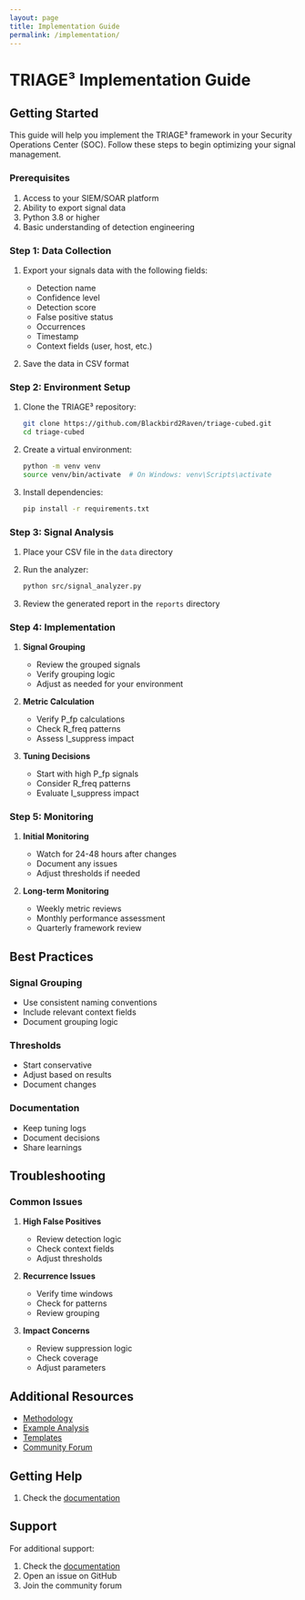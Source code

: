 ```yaml
---
layout: page
title: Implementation Guide
permalink: /implementation/
---
```


# TRIAGE³ Implementation Guide

## Getting Started

This guide will help you implement the TRIAGE³ framework in your Security Operations Center (SOC). Follow these steps to begin optimizing your signal management.

### Prerequisites

1. Access to your SIEM/SOAR platform
2. Ability to export signal data
3. Python 3.8 or higher
4. Basic understanding of detection engineering

### Step 1: Data Collection

1. Export your signals data with the following fields:
   - Detection name
   - Confidence level
   - Detection score
   - False positive status
   - Occurrences
   - Timestamp
   - Context fields (user, host, etc.)

2. Save the data in CSV format

### Step 2: Environment Setup

1. Clone the TRIAGE³ repository:
   ```bash
   git clone https://github.com/Blackbird2Raven/triage-cubed.git
   cd triage-cubed
   ```

2. Create a virtual environment:
   ```bash
   python -m venv venv
   source venv/bin/activate  # On Windows: venv\Scripts\activate
   ```

3. Install dependencies:
   ```bash
   pip install -r requirements.txt
   ```

### Step 3: Signal Analysis

1. Place your CSV file in the `data` directory

2. Run the analyzer:
   ```bash
   python src/signal_analyzer.py
   ```

3. Review the generated report in the `reports` directory

### Step 4: Implementation

1. **Signal Grouping**
   - Review the grouped signals
   - Verify grouping logic
   - Adjust as needed for your environment

2. **Metric Calculation**
   - Verify P_fp calculations
   - Check R_freq patterns
   - Assess I_suppress impact

3. **Tuning Decisions**
   - Start with high P_fp signals
   - Consider R_freq patterns
   - Evaluate I_suppress impact

### Step 5: Monitoring

1. **Initial Monitoring**
   - Watch for 24-48 hours after changes
   - Document any issues
   - Adjust thresholds if needed

2. **Long-term Monitoring**
   - Weekly metric reviews
   - Monthly performance assessment
   - Quarterly framework review

## Best Practices

### Signal Grouping
- Use consistent naming conventions
- Include relevant context fields
- Document grouping logic

### Thresholds
- Start conservative
- Adjust based on results
- Document changes

### Documentation
- Keep tuning logs
- Document decisions
- Share learnings

## Troubleshooting

### Common Issues

1. **High False Positives**
   - Review detection logic
   - Check context fields
   - Adjust thresholds

2. **Recurrence Issues**
   - Verify time windows
   - Check for patterns
   - Review grouping

3. **Impact Concerns**
   - Review suppression logic
   - Check coverage
   - Adjust parameters

## Additional Resources

- [Methodology](https://Blackbird2Raven.github.io/triage-cubed/methodology)
- [Example Analysis](https://Blackbird2Raven.github.io/triage-cubed/resources/example-analysis)
- [Templates](https://Blackbird2Raven.github.io/triage-cubed/resources/templates)
- [Community Forum](https://github.com/Blackbird2Raven/triage-cubed/discussions)

## Getting Help

1. Check the [documentation](https://Blackbird2Raven.github.io/triage-cubed/docs)

## Support

For additional support:
1. Check the [documentation](/docs)
2. Open an issue on GitHub
3. Join the community forum 